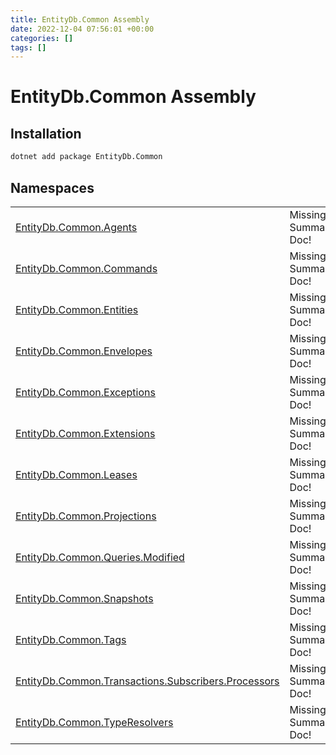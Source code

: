 ```yaml
---
title: EntityDb.Common Assembly
date: 2022-12-04 07:56:01 +00:00
categories: []
tags: []
---
```


# EntityDb.Common Assembly
## Installation
```sh
dotnet add package EntityDb.Common
```
## Namespaces
<table><tr><td><a href='dotnet./entitydb.common.agents'>EntityDb.Common.Agents</a></td><td>Missing Summary Doc!</td></tr><tr><td><a href='dotnet./entitydb.common.commands'>EntityDb.Common.Commands</a></td><td>Missing Summary Doc!</td></tr><tr><td><a href='dotnet./entitydb.common.entities'>EntityDb.Common.Entities</a></td><td>Missing Summary Doc!</td></tr><tr><td><a href='dotnet./entitydb.common.envelopes'>EntityDb.Common.Envelopes</a></td><td>Missing Summary Doc!</td></tr><tr><td><a href='dotnet./entitydb.common.exceptions'>EntityDb.Common.Exceptions</a></td><td>Missing Summary Doc!</td></tr><tr><td><a href='dotnet./entitydb.common.extensions'>EntityDb.Common.Extensions</a></td><td>Missing Summary Doc!</td></tr><tr><td><a href='dotnet./entitydb.common.leases'>EntityDb.Common.Leases</a></td><td>Missing Summary Doc!</td></tr><tr><td><a href='dotnet./entitydb.common.projections'>EntityDb.Common.Projections</a></td><td>Missing Summary Doc!</td></tr><tr><td><a href='dotnet./entitydb.common.queries.modified'>EntityDb.Common.Queries.Modified</a></td><td>Missing Summary Doc!</td></tr><tr><td><a href='dotnet./entitydb.common.snapshots'>EntityDb.Common.Snapshots</a></td><td>Missing Summary Doc!</td></tr><tr><td><a href='dotnet./entitydb.common.tags'>EntityDb.Common.Tags</a></td><td>Missing Summary Doc!</td></tr><tr><td><a href='dotnet./entitydb.common.transactions.subscribers.processors'>EntityDb.Common.Transactions.Subscribers.Processors</a></td><td>Missing Summary Doc!</td></tr><tr><td><a href='dotnet./entitydb.common.typeresolvers'>EntityDb.Common.TypeResolvers</a></td><td>Missing Summary Doc!</td></tr></table>
